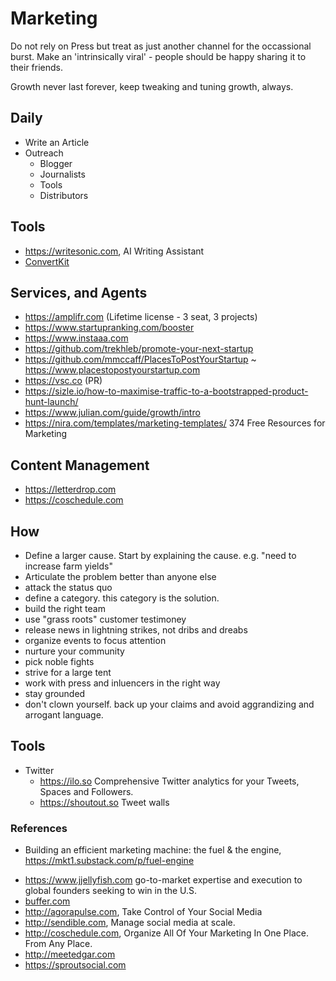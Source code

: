 # Marketing

Do not rely on Press but treat as just another channel for the occassional burst.
Make an 'intrinsically viral' - people should be happy sharing it to their friends.

Growth never last forever, keep tweaking and tuning growth, always.

## Daily

- Write an Article
- Outreach
    + Blogger
    + Journalists
    + Tools
    + Distributors

## Tools

- https://writesonic.com, AI Writing Assistant
- [ConvertKit](https://convertkit.com)

## Services, and Agents

- https://amplifr.com (Lifetime license - 3 seat, 3 projects)
- https://www.startupranking.com/booster
- https://www.instaaa.com
- https://github.com/trekhleb/promote-your-next-startup
- https://github.com/mmccaff/PlacesToPostYourStartup ~ https://www.placestopostyourstartup.com
- https://vsc.co (PR)
- https://sizle.io/how-to-maximise-traffic-to-a-bootstrapped-product-hunt-launch/
- https://www.julian.com/guide/growth/intro
- https://nira.com/templates/marketing-templates/ 374 Free Resources for Marketing

## Content Management

- https://letterdrop.com
- https://coschedule.com

## How

- Define a larger cause. Start by explaining the cause. e.g. "need to increase farm yields"
- Articulate the problem better than anyone else
- attack the status quo
- define a category. this category is the solution.
- build the right team
- use "grass roots" customer testimoney
- release news in lightning strikes, not dribs and dreabs
- organize events to focus attention
- nurture your community
- pick noble fights
- strive for a large tent
- work with press and inluencers in the right way
- stay grounded
- don't clown yourself. back up your claims and avoid aggrandizing and arrogant language.

## Tools

- Twitter
    + https://ilo.so Comprehensive Twitter analytics for your Tweets, Spaces and Followers.
    + https://shoutout.so Tweet walls

### References

- Building an efficient marketing machine: the fuel & the engine, https://mkt1.substack.com/p/fuel-engine

* https://www.jjellyfish.com go-to-market expertise and execution to global founders seeking to win in the U.S.
* [buffer.com](http://buffer.com)
* http://agorapulse.com, Take Control of Your Social Media
* http://sendible.com, Manage social media at scale.
* http://coschedule.com, Organize All Of Your Marketing In One Place. From Any Place.
* http://meetedgar.com
* https://sproutsocial.com
